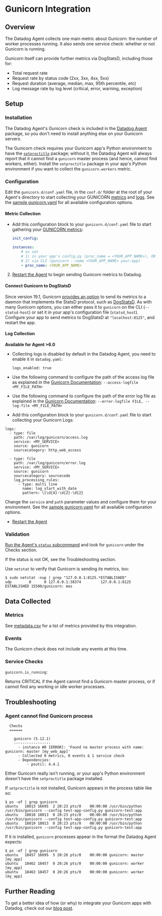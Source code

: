 # Gunicorn Integration

## Overview

The Datadog Agent collects one main metric about Gunicorn: the number of worker processes running. It also sends one service check: whether or not Gunicorn is running.

Gunicorn itself can provide further metrics via DogStatsD, including those for:

* Total request rate
* Request rate by status code (2xx, 3xx, 4xx, 5xx)
* Request duration (average, median, max, 95th percentile, etc)
* Log message rate by log level (critical, error, warning, exception)

## Setup

### Installation

The Datadog Agent's Gunicorn check is included in the [Datadog Agent][4] package, so you don't need to install anything else on your Gunicorn servers.

The Gunicorn check requires your Gunicorn app's Python environment to have the [`setproctitle`][2] package; without it, the Datadog Agent will always report that it cannot find a `gunicorn` master process (and hence, cannot find workers, either). Install the `setproctitle` package in your app's Python environment if you want to collect the `gunicorn.workers` metric.

### Configuration

Edit the `gunicorn.d/conf.yaml` file, in the `conf.d/` folder at the root of your Agent's directory to start collecting your GUNICORN [metrics](#metric-collection) and [logs](#log-collection).
See the [sample gunicorn.yaml][3] for all available configuration options.
  
#### Metric Collection  

* Add this configuration block to your `gunicorn.d/conf.yaml` file to start gathering your [GUNICORN metrics](#metrics):
  
    ```yaml
    init_config:

    instances:
        # as set
        # 1) in your app's config.py (proc_name = <YOUR_APP_NAME>), OR
        # 2) via CLI (gunicorn --name <YOUR_APP_NAME> your:app)
        - proc_name: <YOUR_APP_NAME>
    ```

2. [Restart the Agent][4] to begin sending Gunicorn metrics to Datadog.

#### Connect Gunicorn to DogStatsD

Since version 19.1, Gunicorn [provides an option][5] to send its metrics to a daemon that implements the StatsD protocol, such as [DogStatsD][6]. As with many Gunicorn options, you can either pass it to `gunicorn` on the CLI (`--statsd-host`) or set it in your app's configuration file (`statsd_host`). Configure your app to send metrics to DogStatsD at `"localhost:8125"`, and restart the app.

#### Log Collection

**Available for Agent >6.0**

* Collecting logs is disabled by default in the Datadog Agent, you need to enable it in `datadog.yaml`:

  ```
  logs_enabled: true
  ```

* Use the following command to configure the path of the access log file as explained in the [Gunicorn Documentation][10]: `--access-logfile <MY_FILE_PATH>`
* Use the following command to configure the path of the error log file as explained in the [Gunicorn Documentation][11]: `--error-logfile FILE, --log-file <MY_FILE_PATH>`

*  Add this configuration block to your `gunicorn.d/conf.yaml` file to start collecting your Gunicorn Logs:

  ```
  logs:
    - type: file
      path: /var/log/gunicorn/access.log
      service: <MY_SERVICE>
      source: gunicorn
      sourcecategory: http_web_access

    - type: file
      path: /var/log/gunicorn/error.log
      service: <MY_SERVICE>
      source: gunicorn
      sourcecategory: sourcecode
      log_processing_rules:
        - type: multi_line
          name: log_start_with_date
          pattern: \[\d{4}-\d{2}-\d{2}
  ```
  
  Change the `service` and `path` parameter values and configure them for your environment.
  See the [sample gunicorn.yaml][3] for all available configuration options.

* [Restart the Agent][4]

### Validation

[Run the Agent's `status` subcommand][7] and look for `gunicorn` under the Checks section.

If the status is not OK, see the Troubleshooting section.

Use `netstat` to verify that Gunicorn is sending _its_ metrics, too:

```
$ sudo netstat -nup | grep "127.0.0.1:8125.*ESTABLISHED"
udp        0      0 127.0.0.1:38374         127.0.0.1:8125          ESTABLISHED 15500/gunicorn: mas
```

## Data Collected

### Metrics

See [metadata.csv][8] for a list of metrics provided by this integration.

### Events
The Gunicorn check does not include any events at this time.

### Service Checks

`gunicorn.is_running`:

Returns CRITICAL if the Agent cannot find a Gunicorn master process, or if cannot find any working or idle worker processes.


## Troubleshooting

### Agent cannot find Gunicorn process
```
  Checks
  ======

    gunicorn (5.12.1)
    -----------------
      - instance #0 [ERROR]: 'Found no master process with name: gunicorn: master [my_web_app]'
      - Collected 0 metrics, 0 events & 1 service check
      - Dependencies:
          - psutil: 4.4.1
```

Either Gunicorn really isn't running, or your app's Python environment doesn't have the `setproctitle` package installed.

If `setproctitle` is not installed, Gunicorn appears in the process table like so:

```
$ ps -ef | grep gunicorn
ubuntu   18013 16695  2 20:23 pts/0    00:00:00 /usr/bin/python /usr/bin/gunicorn --config test-app-config.py gunicorn-test:app
ubuntu   18018 18013  0 20:23 pts/0    00:00:00 /usr/bin/python /usr/bin/gunicorn --config test-app-config.py gunicorn-test:app
ubuntu   18019 18013  0 20:23 pts/0    00:00:00 /usr/bin/python /usr/bin/gunicorn --config test-app-config.py gunicorn-test:app
```

If it _is_ installed, `gunicorn` processes appear in the format the Datadog Agent expects:

```
$ ps -ef | grep gunicorn
ubuntu   18457 16695  5 20:26 pts/0    00:00:00 gunicorn: master [my_app]
ubuntu   18462 18457  0 20:26 pts/0    00:00:00 gunicorn: worker [my_app]
ubuntu   18463 18457  0 20:26 pts/0    00:00:00 gunicorn: worker [my_app]
```

## Further Reading
To get a better idea of how (or why) to integrate your Gunicorn apps with Datadog, check out our [blog post][9].


[1]: https://app.datadoghq.com/account/settings#agent
[2]: https://pypi.python.org/pypi/setproctitle
[3]: https://github.com/DataDog/integrations-core/blob/master/gunicorn/conf.yaml.example
[4]: https://docs.datadoghq.com/agent/faq/agent-commands/#start-stop-restart-the-agent
[5]: http://docs.gunicorn.org/en/stable/settings.html#statsd-host
[6]: https://docs.datadoghq.com/guides/dogstatsd
[7]: https://docs.datadoghq.com/agent/faq/agent-commands/#agent-status-and-information
[8]: https://github.com/DataDog/integrations-core/blob/master/gunicorn/metadata.csv
[9]: https://www.datadoghq.com/blog/monitor-gunicorn-performance/
[10]: http://docs.gunicorn.org/en/stable/settings.html#accesslog
[11]: http://docs.gunicorn.org/en/stable/settings.html#errorlog
